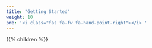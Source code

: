 ```yaml
---
title: "Getting Started"
weight: 10
pre: '<i class="fas fa-fw fa-hand-point-right"></i> '
---
```


{{% children  %}}
